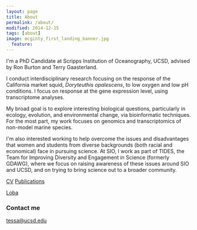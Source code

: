 ```yaml
---
layout: page
title: About
permalink: /about/
modified: 2014-12-15
tags: [about]
image: mcginty_first_landing_banner.jpg
  feature: 
---
```



I'm a PhD Candidate at Scripps Institution of Oceanography, UCSD, advised by Ron Burton and Terry Gaasterland. 

I conduct interdisciplinary research focusing on the response of the California market squid, *Doryteuthis opalescens*, to low oxygen and low pH conditions. I focus on response at the gene expression level, using transcriptome analyses. 


My broad goal is to explore interesting biological questions, particularly in ecology, evolution, and environmental change, via bioinformatic techniques. For the most part, my work focuses on genomics and transcriptomics of non-model marine species. 


I'm also interested working to help overcome the issues and disadvantages that women and students from diverse backgrounds (both racial and economical) face in pursuing science. At SIO, I work as part of TIDES, the Team for Improving Diversity and Engagement in Science (formerly GDAWG), where we focus on raising awareness of these issues around SIO and UCSD, and on trying to bring science out to a broader community.


[CV](http://bluegenes.github.io/cv/)       [Publications](http://bluegenes.github.io/publications/)

[Loba](http://bluegenes.github.io/loba/) 


### Contact me
[tessa@ucsd.edu](mailto:tessa@ucsd.edu)
